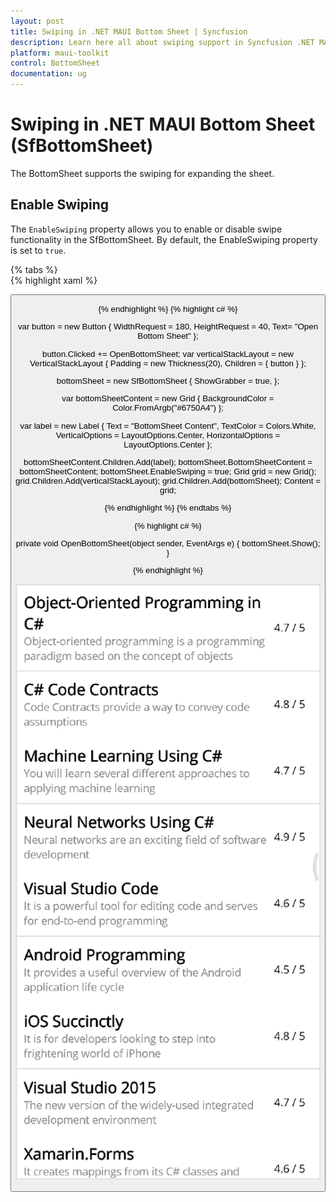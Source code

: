 ```yaml
---
layout: post
title: Swiping in .NET MAUI Bottom Sheet | Syncfusion
description: Learn here all about swiping support in Syncfusion .NET MAUI Bottom Sheet (SfBottomSheet) control and more.
platform: maui-toolkit
control: BottomSheet
documentation: ug
---
```

# Swiping in .NET MAUI Bottom Sheet (SfBottomSheet)

The BottomSheet supports the swiping for expanding the sheet. 

## Enable Swiping

The `EnableSwiping` property allows you to enable or disable swipe functionality in the SfBottomSheet. By default, the EnableSwiping property is set to `true`.

{% tabs %}	
{% highlight xaml %}

<Grid>
     <VerticalStackLayout Padding="20">
         <Button Text="Open Bottom Sheet" WidthRequest="180" HeightRequest="40" Clicked="OpenBottomSheet"/>
     </VerticalStackLayout>
     <bottomSheet:SfBottomSheet x:Name="bottomSheet" ShowGrabber="True" EnableSwiping="True">
         <bottomSheet:SfBottomSheet.BottomSheetContent>
             <Grid BackgroundColor="#6750A4">
                 <Label Text="BottomSheet Content"  TextColor="White" VerticalOptions="Center" HorizontalOptions="Center"/>
             </Grid>
         </bottomSheet:SfBottomSheet.BottomSheetContent>
     </bottomSheet:SfBottomSheet>
</Grid>
	
{% endhighlight %}
{% highlight c# %}

var button = new Button
{
    WidthRequest = 180,
    HeightRequest = 40,
    Text= "Open Bottom Sheet"
};

button.Clicked += OpenBottomSheet;
var verticalStackLayout = new VerticalStackLayout
{
    Padding = new Thickness(20),
    Children = { button }
};

bottomSheet = new SfBottomSheet
{
    ShowGrabber = true,
};

var bottomSheetContent = new Grid
{
    BackgroundColor = Color.FromArgb("#6750A4")
};

var label = new Label
{
    Text = "BottomSheet Content",
    TextColor = Colors.White,
    VerticalOptions = LayoutOptions.Center,
    HorizontalOptions = LayoutOptions.Center
};

bottomSheetContent.Children.Add(label);
bottomSheet.BottomSheetContent = bottomSheetContent;
bottomSheet.EnableSwiping = true;
Grid grid = new Grid();
grid.Children.Add(verticalStackLayout);
grid.Children.Add(bottomSheet);
Content = grid;

{% endhighlight %}
{% endtabs %}

{% highlight c# %}

private void OpenBottomSheet(object sender, EventArgs e)
{
    bottomSheet.Show();
}

{% endhighlight %}

![Swiping Image for BottomSheet](images/swiping.gif)